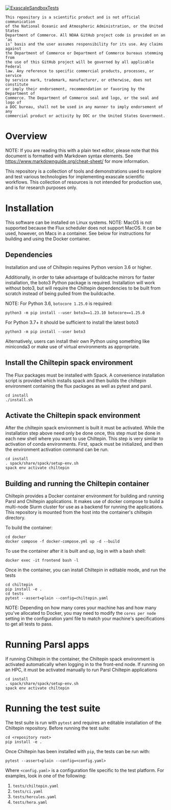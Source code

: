 [![ExascaleSandboxTests](https://github.com/NOAA-GSL/ExascaleWorkflowSandbox/actions/workflows/docker-slurm.yml/badge.svg)](https://github.com/NOAA-GSL/ExascaleWorkflowSandbox/actions/workflows/docker-slurm.yml)

```
This repository is a scientific product and is not official communication
of the National Oceanic and Atmospheric Administration, or the United States
Department of Commerce. All NOAA GitHub project code is provided on an ‘as
is’ basis and the user assumes responsibility for its use. Any claims against
the Department of Commerce or Department of Commerce bureaus stemming from
the use of this GitHub project will be governed by all applicable Federal
law. Any reference to specific commercial products, processes, or service
by service mark, trademark, manufacturer, or otherwise, does not constitute
or imply their endorsement, recommendation or favoring by the Department of
Commerce. The Department of Commerce seal and logo, or the seal and logo of
a DOC bureau, shall not be used in any manner to imply endorsement of any
commercial product or activity by DOC or the United States Government.
```

# Overview

NOTE: If you are reading this with a plain text editor, please note that this document is
formatted with Markdown syntax elements.  See https://www.markdownguide.org/cheat-sheet/
for more information.

This repository is a collection of tools and demonstrations used to explore
and test various technologies for implementing exascale scientific workflows.
This collection of resources is not intended for production use, and is for
research purposes only.

# Installation

This software can be installed on Linux systems.  NOTE: MacOS is not supported
because the Flux scheduler does not support MacOS.  It can be used, however,
on Macs in a container.  See below for instructions for building and using
the Docker container.

## Dependencies

Installation and use of Chiltepin requires Python version 3.6 or higher.

Additionally, in order to take advantage of buildcache mirrors for faster
installation, the boto3 Python package is required.  Installation will work
without boto3, but will require the Chiltepin dependencies to be built from
scratch instead of being pulled from the buildcache.

NOTE: For Python 3.6, `botocore 1.25.0` is required:

```
python3 -m pip install --user boto3==1.23.10 botocore==1.25.0
```

For Python 3.7+ it should be sufficient to install the latest boto3

```
python3 -m pip install --user boto3
```

Alternatively, users can install their own Python using something like
miniconda3 or make use of virtual environments as appropriate.

## Install the Chiltepin spack environment

The Flux packages must be installed with Spack.  A convenience installation
script is provided which installs spack and then builds the chiltepin
environment containing the flux packages as well as pytest and parsl.

```
cd install
./install.sh
```

## Activate the Chiltepin spack environment

After the chiltepin spack environment is built it must be activated. While
the installation step above need only be done once, this step must be done
in each new shell where you want to use Chiltepin.  This step is very
similar to activation of conda environments.  First, spack must be
initialized, and then the environment activation command can be run.

```
cd install
. spack/share/spack/setup-env.sh
spack env activate chiltepin

```

## Building and running the Chiltepin container

Chiltepin provides a Docker container environment for building and running Parsl and Chiltepin
applications. It makes use of docker compose to build a multi-node Slurm cluster for use as a
backend for running the applications.  This repository is mounted from the host into the container's
chiltepin directory.

To build the container:

```
cd docker
docker compose -f docker-compose.yml up -d --build
```

To use the container after it is built and up, log in with a bash shell:

```
docker exec -it frontend bash -l
```

Once in the container, you can install Chiltepin in editable mode, and run the tests

```
cd chiltepin
pip install -e .
cd tests
pytest --assert=plain --config=chiltepin.yaml
```

NOTE: Depending on how many cores your machine has and how many you've allocated to Docker,
you may need to modify the `cores per node` setting in the configuration yaml file to match
your machine's specifications to get all tests to pass.

# Running Parsl apps

If running Chiltepin in the container, the Chiltepin spack environment is activated
automatically when logging in to the front-end node.  If running on an HPC, it must be
activated  manually to run Parsl Chiltepin applications

```
cd install
. spack/share/spack/setup-env.sh
spack env activate chiltepin
```

# Running the test suite
The test suite is run with `pytest` and requires an editable installation of the Chiltepin
repository.  Before running the test suite:

```
cd <repository root>
pip install -e .
```

Once Chiltepin has been installed with `pip`, the tests can be run with:

```
pytest --assert=plain --config=<config.yaml>
```

Where `<config.yaml>` is a configuration file specific to the test platform.  For examples,
look in one of the following:

1. `tests/chiltepin.yaml`
2. `tests/ci.yaml`
3. `tests/hercules.yaml`
3. `tests/hera.yaml`
